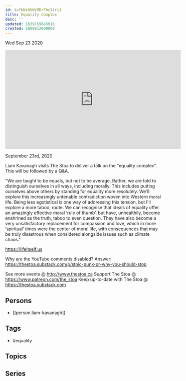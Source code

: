 ```yaml
---
id: ivfbNiOUWjMDrFhcIiri1
title: Equality Complex
desc: ''
updated: 1639759645918
created: 1600812000000
---
```





Wed Sep 23 2020

<iframe width="560" height="315" src="https://www.youtube.com/embed/bZZ7jRoXLhw" title="Equality Complex w/ Liam Kavanagh" frameborder="0" allow="accelerometer; autoplay; clipboard-write; encrypted-media; gyroscope; picture-in-picture" allowfullscreen ></iframe>

September 23rd, 2020

Liam Kavanagh visits The Stoa to deliver a talk on the "equality complex". This will be followed by a Q&A.

"We are taught to be equals, but not to be average. Rather, we are told to distinguish ourselves in all ways, including morally. This includes putting ourselves above others by standing for equality more resolutely. We'll explore this increasingly untenable contradiction woven into Western moral life. Being less egotistical is one way of addressing this tension, but I'll explore a more taboo, route. We can recognise that ideals of equality offer an amazingly effective moral ‘rule of thumb’, but have, unhealthily, become enshrined as the truth, taboo to even question. They have also become a very unsatisfactory replacement for compassion and love, which in more ‘spiritual’ times were the center of moral life, with consequences that may be truly disastrous when considered alongside issues such as climate chaos."

https://lifeitself.us

Why are the YouTube comments disabled? Answer: https://thestoa.substack.com/p/stoic-punk-or-why-you-should-stop

See more events @ http://www.thestoa.ca
Support The Stoa @ https://www.patreon.com/the_stoa
Keep up-to-date with The Stoa @ https://thestoa.substack.com

## Persons

- [[person.liam-kavanagh]]

## Tags

- #equality

## Topics



## Series



